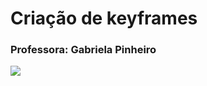 # Criação de keyframes

### Professora: Gabriela Pinheiro

<img src='assets/animation.gif' align='center'/>
